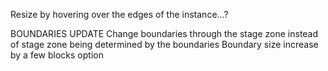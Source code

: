 
Resize by hovering over the edges of the instance...?

BOUNDARIES UPDATE
  Change boundaries through the stage zone instead of stage zone being determined by the boundaries
  Boundary size increase by a few blocks option 
